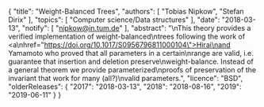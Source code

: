 {
    "title": "Weight-Balanced Trees",
    "authors": [
        "Tobias Nipkow",
        "Stefan Dirix"
    ],
    "topics": [
        "Computer science/Data structures"
    ],
    "date": "2018-03-13",
    "notify": [
        "nipkow@in.tum.de"
    ],
    "abstract": "\nThis theory provides a verified implementation of weight-balanced\ntrees following the work of <a\nhref=\"https://doi.org/10.1017/S0956796811000104\">Hirai\nand Yamamoto</a> who proved that all parameters in a certain\nrange are valid, i.e. guarantee that insertion and deletion preserve\nweight-balance. Instead of a general theorem we provide parameterized\nproofs of preservation of the invariant that work for many (all?)\nvalid parameters.",
    "licence": "BSD",
    "olderReleases": {
        "2017": "2018-03-13",
        "2018": "2018-08-16",
        "2019": "2019-06-11"
    }
}